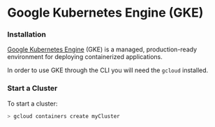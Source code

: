 # Google Kubernetes Engine (GKE)

### Installation

[Google Kubernetes Engine](https://cloud.google.com/kubernetes-engine/) \(GKE\) is a managed, production-ready environment for deploying containerized applications.

In order to use GKE through the CLI you will need the `gcloud` installed.

### Start a Cluster

To start a cluster:

```bash
> gcloud containers create myCluster
```
